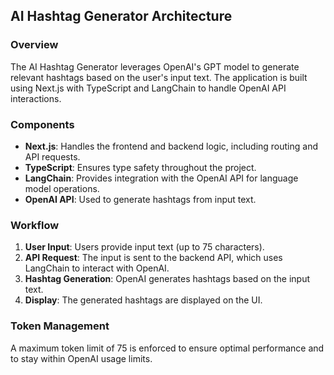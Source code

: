 ## AI Hashtag Generator Architecture

### Overview
The AI Hashtag Generator leverages OpenAI's GPT model to generate relevant hashtags based on the user's input text. The application is built using Next.js with TypeScript and LangChain to handle OpenAI API interactions.

### Components

- **Next.js**: Handles the frontend and backend logic, including routing and API requests.
- **TypeScript**: Ensures type safety throughout the project.
- **LangChain**: Provides integration with the OpenAI API for language model operations.
- **OpenAI API**: Used to generate hashtags from input text.

### Workflow

1. **User Input**: Users provide input text (up to 75 characters).
2. **API Request**: The input is sent to the backend API, which uses LangChain to interact with OpenAI.
3. **Hashtag Generation**: OpenAI generates hashtags based on the input text.
4. **Display**: The generated hashtags are displayed on the UI.

### Token Management
A maximum token limit of 75 is enforced to ensure optimal performance and to stay within OpenAI usage limits.

